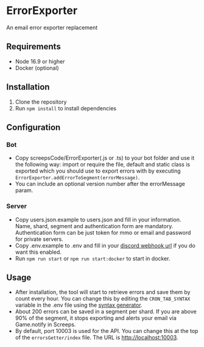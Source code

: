 # ErrorExporter

An email error exporter replacement

## Requirements

- Node 16.9 or higher
- Docker (optional)

## Installation

1. Clone the repository
2. Run `npm install` to install dependencies

## Configuration

### Bot

- Copy screepsCode/ErrorExporter(.js or .ts) to your bot folder and use it the following way: import or require the file, default and static class is exported which you should use to export errors with by executing `ErrorExporter.addErrorToSegment(errorMessage)`.
- You can include an optional version number after the errorMessage param.

### Server

- Copy users.json.example to users.json and fill in your information. Name, shard, segment and authentication form are mandatory. Authentication form can be just token for mmo or email and password for private servers.
- Copy .env.example to .env and fill in your [discord webhook url](https://support.discord.com/hc/en-us/articles/228383668-Intro-to-Webhooks) if you do want this enabled.
- Run `npm run start` or `npm run start:docker` to start in docker.

## Usage

- After installation, the tool will start to retrieve errors and save them by count every hour. You can change this by editing the `CRON_TAB_SYNTAX` variable in the .env file using the [syntax generator](https://crontab-generator.org/).
- About 200 errors can be saved in a segment per shard. If you are above 90% of the segment, it stops exporting and alerts your email via Game.notify in Screeps.
- By default, port 10003 is used for the API. You can change this at the top of the `errorsGetter/index` file. The URL is [http://localhost:10003](http://localhost:10003).
